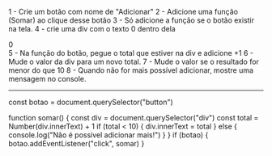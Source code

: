 1 - Crie um botão com nome de "Adicionar"
2 - Adicione uma função (Somar) ao clique desse botão
3 - Só adicione a função se o botão existir na tela.
4 - crie uma div com o texto 0 dentro dela <div>0</div>
5 - Na função do botão, pegue o total que estiver na div e adicione +1
6 - Mude o valor da div para um novo total.
7 - Mude o valor se o resultado for menor do que 10
8 - Quando não for mais possível adicionar, mostre uma mensagem no console.

---

const botao = document.querySelector("button")

function somar() {
const div = document.querySelector("div")
const total = Number(div.innerText) + 1
if (total < 10) {
div.innerText = total
} else {
console.log("Não é possivel adicionar mais!")
}
}
if (botao) {
botao.addEventListener("click", somar)
}

